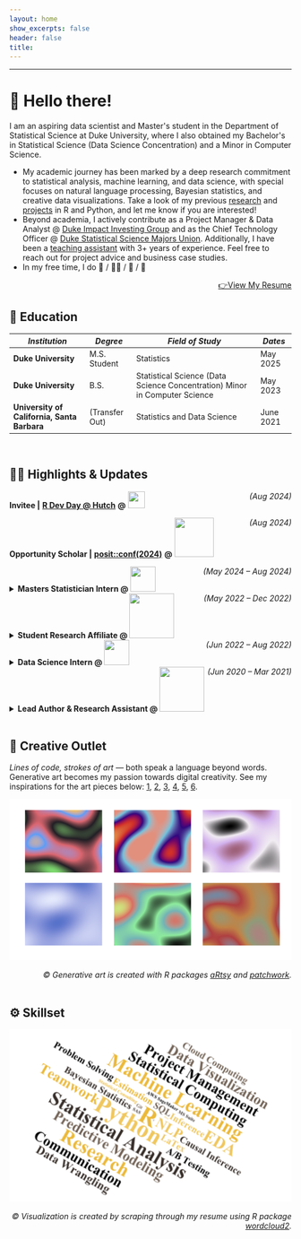 ```yaml
---
layout: home
show_excerpts: false
header: false
title:     
---
```


------------------------------------------------------------------------------

# 👋 Hello there!

I am an aspiring data scientist and Master's student in the Department of  Statistical Science at Duke University, where I also obtained my Bachelor's in Statistical Science (Data Science Concentration) and a Minor in Computer Science. 

- My academic journey has been marked by a deep research commitment to statistical analysis, machine learning, and data science, with special focuses on natural language processing, Bayesian statistics, and creative data visualizations. Take a look of my previous [research](/research) and [projects](/projects) in R and Python, and let me know if you are interested! 
- Beyond academia, I actively contribute as a Project Manager & Data Analyst @ [Duke Impact Investing Group](https://www.linkedin.com/company/diig/) and as the Chief Technology Officer @ [Duke Statistical Science Majors Union](https://dukegroups.com/ssmu/home/). Additionally, I have been a [teaching assistant](/teaching) with 3+ years of experience. Feel free to reach out for project advice and business case studies. 
- In my free time, I do 🥊 / 🚴‍♀️ / 🎹 / 🧁

<div style="text-align: right"> 
    <a href="/docus/Yifan%20(Holly)%20Cui%20Resume.pdf">👉View My Resume</a> 
</div>


## 🏫 Education

|  *Institution*    | *Degree*     | *Field of Study* | *Dates* |
| ----------------- | ------------ | ---------------- | ------- |
| **Duke University** | M.S. Student | Statistics  | May 2025  |
| **Duke University** | B.S. | Statistical Science (Data Science Concentration) Minor in Computer Science | May 2023  |
| **University of California, Santa Barbara** | (Transfer Out) | Statistics and Data Science | June 2021 |

  <br>


## 👩‍💻  Highlights & Updates

**Invitee \|** [**R Dev Day @ Hutch**](https://contributor.r-project.org/events/) **@** <a href="https://www.r-project.org/foundation/"><img src="https://www.r-project.org/logo/Rlogo.svg" width="30" height="30"/></a>   <span style="float:right;"> <i>(Aug 2024)</i> </span>

**Opportunity Scholar \|** [**posit::conf(2024)**](https://posit.co/conference/) **@** <a href="https://posit.co/"><img src="https://posit.co/wp-content/uploads/2022/10/Posit-logo-h-full-color-RGB-TM.svg" width="70" height="70"/></a>   <span style="float:right;"> <i>(Aug 2024)</i> </span>

<details>
  <summary>
  <b>Masters Statistician Intern @ </b> <a href="https://www.lilly.com/"><img src="https://upload.wikimedia.org/wikipedia/commons/thumb/2/2b/Eli_Lilly_and_Company.svg/64px-Eli_Lilly_and_Company.svg.png" width="45" height="45"/></a>  <span style="float:right;"> <i>(May 2024 – Aug 2024)</i> </span>
  </summary>
  <i>Diabetes Common Safety Tables, Figures, Lists (TFLs) Automation</i>
  <ul>
  <li>Developed and launched a Shiny app to automate the creation, execution, and review of common safety TFLs, integrating R and SAS code with output formatting, progress tracking, and error reporting through front-end UI design and back-end cloud system engineering; consolidated 30+ common safety TFLs from 300+ listings across 5+ Diabetes study by building a flexible internal TAFFY template project; reimagined the clinical reporting pipeline with enhanced efficiency and consistency</li>
  <li>Orchestrated regular meetings with senior leadership; pitched the app to 600+ global employees; achieved successful implementations in Diabetes, with ongoing rollouts to Neuroscience and other therapeutic areas</li>
  </ul>
</details>

<details>
  <summary> 
    <b>Student Research Affiliate @ </b> <a href="https://aihealth.duke.edu/"><img src="https://sites.duke.edu/aihealth/files/2023/02/Footer-2.png" width="80" height="80"/></a> <span style="float:right;"> <i>(May 2022 – Dec 2022)</i> </span>
  </summary>
  <i>Lab Test Harmonization: Bio-BERT Based Deduplication of Test Labels</i>
  <ul>
    <li>Optimized lab test deduplication of grouper labels by fine-tuning Bio-BERT, an NLP model pre-trained on biomedical corpora; established a new method of cross-comparison similarity evaluation based on ground-truth text embeddings; uncovered a 95% performance boost in the application to Duke Hospital’s lab database</li>
    <li>Demonstrated academic distinction by contributing to the Duke AI Health 2022 cohort as the sole undergraduate participant; effectively communicated research outcomes through a well-received presentation at the <a href="https://aihealth.duke.edu/poster-showcase-2022/">Duke AI Health Poster Showcase 2022</a></li>
  </ul>
</details>  


<details>
  <summary> 
    <b>Data Science Intern @ </b> <a href="https://www.hiya.com/"><img src="https://hiyahelp.zendesk.com/hc/theming_assets/01J5X1KJ1C6QJ6Y30ZGRGXZBRV" width="45" height="45"/></a> <span style="float:right;"> <i>(Jun 2022 – Aug 2022)</i> </span>
  </summary>
  <i>Hiya Shield Project: Robocall Identification & Screening</i>
  <ul>
    <li>Spearheaded an NLP-based robocall detection system based on internal audio databases, leveraging SBERT, unsupervised learning, statistical analysis, and AWS Cloud on text- and audio-space manipulation
</li>
    <li>Enhanced classification efficiency by discovering optimal audio truncation length and similarity thresholds, driving a 67% faster user experience with a customizable accuracy screening feature for Hiya mobile app</li>
  </ul>
</details>  


<details>
  <summary>
    <b>Lead Author & Research Assistant @ </b> <a href="https://www.tsinghua.edu.cn/en/"><img src="https://www.logo.wine/a/logo/Tsinghua_University/Tsinghua_University-Logo.wine.svg" width="80" height="80"/></a> <span style="float:right;"> <i>(Jun 2020 – Mar 2021)</i> </span>
  </summary>
  <i>Cross-Media Retrieval Based on Big Data Technology</i>
  <ul>
    <li>Refined traditional permutation invariant training with mean squared error loss through BLSTM/LSTM and CNN in a key media separation technique; innovated two new separation methods – the FIX strategy and the masking-based data augmentation strategy, demonstrating notable performance gains
</li>
    <li>Publication: <i><a href="https://ieeexplore.ieee.org/document/9332362">Audio-Visual Single-Channel Signal Separation based on Big Data Augmentation</a></i> in IEEE (IICSPI 2020)</li>
  </ul>
</details>

  <br>


## 🎨 Creative Outlet

*Lines of code, strokes of art* — both speak a language beyond words. Generative art becomes my passion towards digital creativity. See my inspirations for the art pieces below: [1](https://youtu.be/WVJQ-6HbhdU?si=nMHAE69dy7xJCDQk), [2](https://youtu.be/fTa1v_MQbVY?si=B5zon-IvvS_qDcAd), [3](https://youtu.be/hbluXvy32qM?si=M2fkeMDKa0oP6obE), [4](https://youtu.be/ZMwJ6R9BE48?si=e-l-_JlKeO6fkONs), [5](https://youtu.be/E7nWMWlVHyA?si=Fr0-VwcWUu8QzZsI), [6](https://youtu.be/ibOThZNkbuw?si=oa0gPrVAGBqeeXnS). 

![Art](/images/final_art.png)
<div style="text-align: right"> <i>© Generative art is created with R packages <a href="https://github.com/koenderks/aRtsy">aRtsy</a> and <a href="https://patchwork.data-imaginist.com/">patchwork</a>.</i> </div>

  <br>
  

## ⚙️ Skillset

![Skillset](/images/skills.png)
<div style="text-align: right"> <i>© Visualization is created by scraping through my resume using R package <a href="https://github.com/Lchiffon/wordcloud2">wordcloud2</a>.</i> </div>
